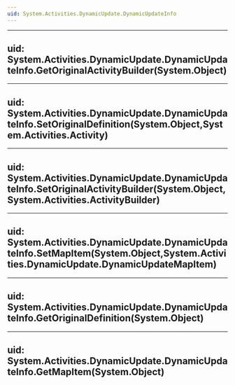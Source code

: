 ```yaml
---
uid: System.Activities.DynamicUpdate.DynamicUpdateInfo
---
```


---
uid: System.Activities.DynamicUpdate.DynamicUpdateInfo.GetOriginalActivityBuilder(System.Object)
---

---
uid: System.Activities.DynamicUpdate.DynamicUpdateInfo.SetOriginalDefinition(System.Object,System.Activities.Activity)
---

---
uid: System.Activities.DynamicUpdate.DynamicUpdateInfo.SetOriginalActivityBuilder(System.Object,System.Activities.ActivityBuilder)
---

---
uid: System.Activities.DynamicUpdate.DynamicUpdateInfo.SetMapItem(System.Object,System.Activities.DynamicUpdate.DynamicUpdateMapItem)
---

---
uid: System.Activities.DynamicUpdate.DynamicUpdateInfo.GetOriginalDefinition(System.Object)
---

---
uid: System.Activities.DynamicUpdate.DynamicUpdateInfo.GetMapItem(System.Object)
---
